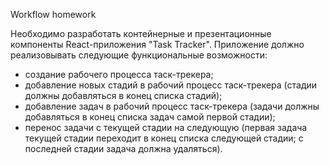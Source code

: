 Workflow homework<br>

Необходимо разработать контейнерные и презентационные компоненты React-приложения "Task Tracker". Приложение должно реализовывать следующие функциональные возможности:
- создание рабочего процесса таск-трекера;
- добавление новых стадий в рабочий процесс таск-трекера (стадии должны добавляться в конец списка стадий);
- добавление задач в рабочий процесс таск-трекера (задачи должны добавляться в конец списка задач самой первой стадии);
- перенос задачи с текущей стадии на следующую (первая задача текущей стадии переходит в конец списка следующей стадии; с последней стадии задача должна удаляться).
